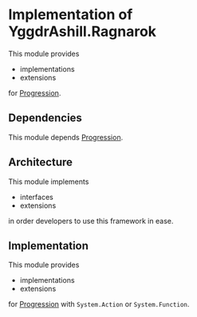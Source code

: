 # Implementation of YggdrAshill.Ragnarok

This module provides

- implementations
- extensions

for [Progression](./Progression.md).

## Dependencies

This module depends [Progression](./Progression.md).

## Architecture

This module implements

- interfaces
- extensions

in order developers to use this framework in ease.

## Implementation

This module provides

- implementations
- extensions

for [Progression](./Progression.md) with `System.Action` or `System.Function`.
